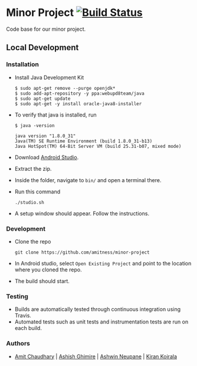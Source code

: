 # Minor Project [![Build Status](https://travis-ci.org/amitness/minor-project.svg?branch=master)](https://travis-ci.org/amitness/minor-project)

Code base for our minor project.

## Local Development
### Installation
- Install Java Development Kit
  ```
  $ sudo apt-get remove --purge openjdk*
  $ sudo add-apt-repository -y ppa:webupd8team/java
  $ sudo apt-get update
  $ sudo apt-get -y install oracle-java8-installer
  ```
- To verify that java is installed, run
  ```
  $ java -version
  
  java version "1.8.0_31"
  Java(TM) SE Runtime Environment (build 1.8.0_31-b13)
  Java HotSpot(TM) 64-Bit Server VM (build 25.31-b07, mixed mode)
  ```

- Download [Android Studio](https://developer.android.com/studio/index.html).

- Extract the zip.

- Inside the folder, navigate to `bin/` and open a terminal there.
- Run this command
  ```
  ./studio.sh
  ```
- A setup window should appear. Follow the instructions.

### Development
- Clone the repo
  ```
  git clone https://github.com/amitness/minor-project
  ```
- In Android studio, select `Open Existing Project` and point to the location where you cloned the repo.

- The build should start. 

### Testing
- Builds are automatically tested through continuous integration using Travis. 
- Automated tests such as unit tests and instrumentation tests are run on each build.

### Authors
- [Amit Chaudhary](https://github.com/studenton) | [Ashish Ghimire](https://github.com/deashish) | [Ashwin Neupane](https://github.com/ashwin101) | [Kiran Koirala](https://github.com/koiralakiran1)
